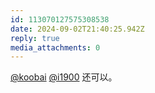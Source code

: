 ```yaml
---
id: 113070127575308538
date: 2024-09-02T21:40:25.942Z
reply: true
media_attachments: 0
---
```


[@koobai](https://mastodon.social/@koobai) [@i1900](https://mast.dragon-fly.club/@i1900) 还可以。

